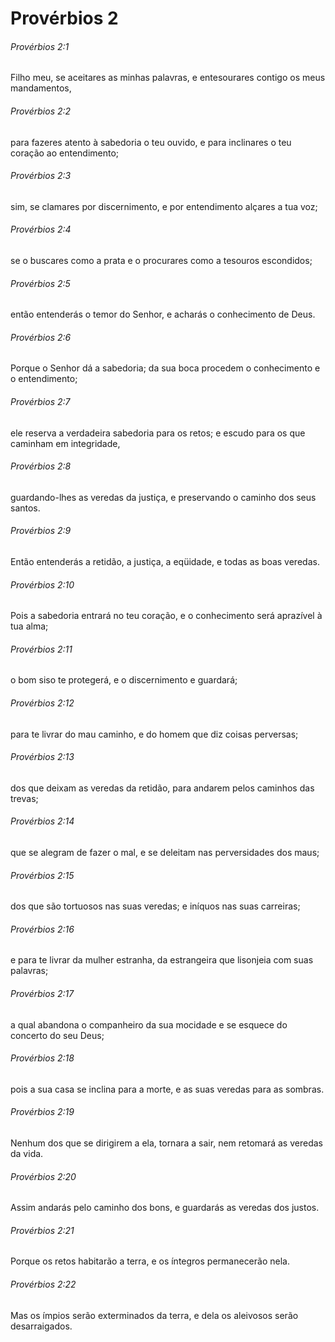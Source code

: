 # Provérbios 2

###### Provérbios 2:1

Filho meu, se aceitares as minhas palavras, e entesourares contigo os meus mandamentos,

###### Provérbios 2:2

para fazeres atento à sabedoria o teu ouvido, e para inclinares o teu coração ao entendimento;

###### Provérbios 2:3

sim, se clamares por discernimento, e por entendimento alçares a tua voz;

###### Provérbios 2:4

se o buscares como a prata e o procurares como a tesouros escondidos;

###### Provérbios 2:5

então entenderás o temor do Senhor, e acharás o conhecimento de Deus.

###### Provérbios 2:6

Porque o Senhor dá a sabedoria; da sua boca procedem o conhecimento e o entendimento;

###### Provérbios 2:7

ele reserva a verdadeira sabedoria para os retos; e escudo para os que caminham em integridade,

###### Provérbios 2:8

guardando-lhes as veredas da justiça, e preservando o caminho dos seus santos.

###### Provérbios 2:9

Então entenderás a retidão, a justiça, a eqüidade, e todas as boas veredas.

###### Provérbios 2:10

Pois a sabedoria entrará no teu coração, e o conhecimento será aprazível à tua alma;

###### Provérbios 2:11

o bom siso te protegerá, e o discernimento e guardará;

###### Provérbios 2:12

para te livrar do mau caminho, e do homem que diz coisas perversas;

###### Provérbios 2:13

dos que deixam as veredas da retidão, para andarem pelos caminhos das trevas;

###### Provérbios 2:14

que se alegram de fazer o mal, e se deleitam nas perversidades dos maus;

###### Provérbios 2:15

dos que são tortuosos nas suas veredas; e iníquos nas suas carreiras;

###### Provérbios 2:16

e para te livrar da mulher estranha, da estrangeira que lisonjeia com suas palavras;

###### Provérbios 2:17

a qual abandona o companheiro da sua mocidade e se esquece do concerto do seu Deus;

###### Provérbios 2:18

pois a sua casa se inclina para a morte, e as suas veredas para as sombras.

###### Provérbios 2:19

Nenhum dos que se dirigirem a ela, tornara a sair, nem retomará as veredas da vida.

###### Provérbios 2:20

Assim andarás pelo caminho dos bons, e guardarás as veredas dos justos.

###### Provérbios 2:21

Porque os retos habitarão a terra, e os íntegros permanecerão nela.

###### Provérbios 2:22

Mas os ímpios serão exterminados da terra, e dela os aleivosos serão desarraigados.

